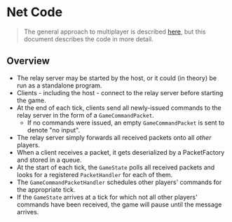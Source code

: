 # Net Code

> The general approach to multiplayer is described [here](multiplayer.md), but this document describes the code in more detail.

## Overview

- The relay server may be started by the host, or it could (in theory) be run as a standalone program.
- Clients - including the host - connect to the relay server before starting the game.
- At the end of each tick, clients send all newly-issued commands to the relay server in the form of a `GameCommandPacket`.
    - If no commands were issued, an empty `GameCommandPacket` is sent to denote "no input".
- The relay server simply forwards all received packets onto all *other* players.
- When a client receives a packet, it gets deserialized by a PacketFactory and stored in a queue.
- At the start of each tick, the `GameState` polls all received packets and looks for a registered `PacketHandler` for each of them.
- The `GameCommandPacketHandler` schedules other players' commands for the appropriate tick.
- If the `GameState` arrives at a tick for which not all other players' commands have been received, the game will pause until the message arrives.
